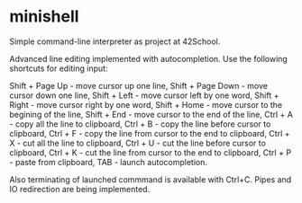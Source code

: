 # minishell
Simple command-line interpreter as project at 42School.

Advanced line editing implemented with autocompletion. Use the
following shortcuts for editing input:

Shift + Page Up   - move cursor up one line,
Shift + Page Down - move cursor down one line,
Shift + Left      - move cursor left by one word,
Shift + Right     - move cursor right by one word,
Shift + Home      - move cursor to the begining of the line,
Shift + End       - move cursor to the end of the line,
Ctrl + A - copy all the line to clipboard,
Ctrl + B - copy the line before cursor to clipboard,
Ctrl + F - copy the line from cursor to the end to clipboard,
Ctrl + X - cut all the line to clipboard,
Ctrl + U - cut the line before cursor to clipboard,
Ctrl + K - cut the line from cursor to the end to clipboard,
Ctrl + P - paste from clipboard,
TAB      - launch autocompletion.

Also terminating of launched commmand is available with Ctrl+C.
Pipes and IO redirection are being implemented.
